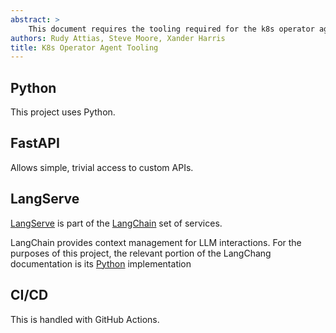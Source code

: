 ```yaml
---
abstract: >
    This document requires the tooling required for the k8s operator agent.
authors: Rudy Attias, Steve Moore, Xander Harris
title: K8s Operator Agent Tooling
---
```


## Python

This project uses Python.

## FastAPI

Allows simple, trivial access to custom APIs.

## LangServe

[LangServe](https://www.langchain.com/langserve) is part of the
[LangChain](https://www.langchain.com/) set of services.

LangChain provides context management for LLM interactions. For the
purposes of this project, the relevant portion of the LangChang
documentation is its
[Python](https://python.langchain.com/docs/get_started/introduction)
implementation

## CI/CD

This is handled with GitHub Actions.

```{autoyaml} .github/workflows/docs.yml
```
